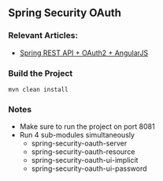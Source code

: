 ## Spring Security OAuth

### Relevant Articles: 
- [Spring REST API + OAuth2 + AngularJS](http://www.baeldung.com/rest-api-spring-oauth2-angularjs)

### Build the Project
```
mvn clean install
```

### Notes
- Make sure to run the project on port 8081
- Run 4 sub-modules simultaneously 
    - spring-security-oauth-server
    - spring-security-oauth-resource
    - spring-security-oauth-ui-implicit
    - spring-security-oauth-ui-password
